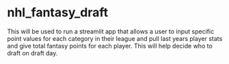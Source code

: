 # nhl_fantasy_draft
This will be used to run a streamlit app that allows a user to input specific point values for each category in their league and pull last years player stats and give total fantasy points for each player.  This will help decide who to draft on draft day.
